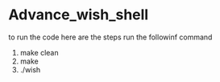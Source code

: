 # Advance_wish_shell

to run the code here are the steps 
run the followinf command
  1. make clean
  2. make
  3. ./wish

